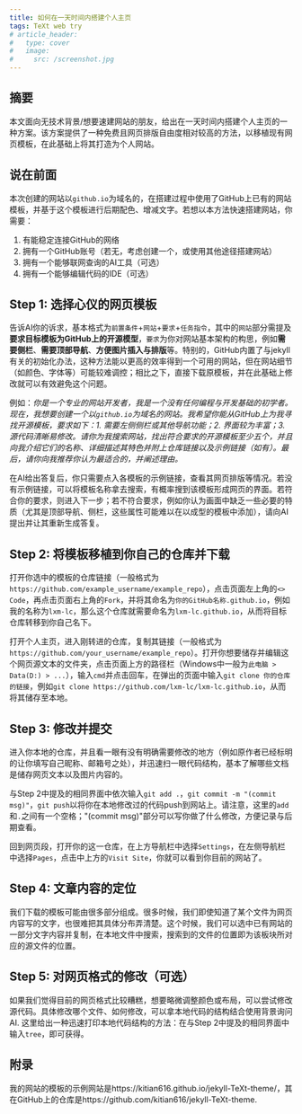 ```yaml
---
title: 如何在一天时间内搭建个人主页
tags: TeXt web try
# article_header:
#   type: cover
#   image:
#     src: /screenshot.jpg
---
```


## 摘要

本文面向无技术背景/想要速建网站的朋友，给出在一天时间内搭建个人主页的一种方案。该方案提供了一种免费且网页排版自由度相对较高的方法，以移植现有网页模板，在此基础上将其打造为个人网站。


## 说在前面

本次创建的网站以`github.io`为域名的，在搭建过程中使用了GitHub上已有的网站模板，并基于这个模板进行后期配色、增减文字。若想以本方法快速搭建网站，你需要：
1. 有能稳定连接GitHub的网络
2. 拥有一个GitHub账号（若无，考虑创建一个，或使用其他途径搭建网站）
3. 拥有一个能够联网查询的AI工具（可选）
4. 拥有一个能够编辑代码的IDE（可选）


## Step 1: 选择心仪的网页模板

告诉AI你的诉求，基本格式为`前置条件`+`网站`+`要求`+`任务指令`，其中的`网站`部分需提及**要求目标模板为GitHub上的开源模型**，`要求`为你对网站基本架构的构思，例如**需要侧栏**、**需要顶部导航**、**方便图片插入与排版**等。特别的，GitHub内置了与jekyll有关的初始化办法，这种方法能以更高的效率得到一个可用的网站，但在网站细节（如颜色、字体等）可能较难调控；相比之下，直接下载原模板，并在此基础上修改就可以有效避免这个问题。

例如：*你是一个专业的网站开发者，我是一个没有任何编程与开发基础的初学者。现在，我想要创建一个以`github.io`为域名的网站。我希望你能从GitHub上为我寻找开源模板，要求如下：1. 需要左侧侧栏或其他导航功能；2. 界面较为丰富；3. 源代码清晰易修改。请你为我搜索网站，找出符合要求的开源模板至少五个，并且向我介绍它们的名称、详细描述其特色并附上仓库链接以及示例链接（如有）。最后，请你向我推荐你认为最适合的，并阐述理由。*

在AI给出答复后，你只需要点入各模板的示例链接，查看其网页排版等情况。若没有示例链接，可以将模板名称拿去搜索，有概率搜到该模板形成网页的界面。若符合你的要求，则进入下一步；若不符合要求，例如你认为画面中缺乏一些必要的特质（尤其是顶部导航、侧栏，这些属性可能难以在以成型的模板中添加），请向AI提出并让其重新生成答复。


## Step 2: 将模板移植到你自己的仓库并下载

打开你选中的模板的仓库链接（一般格式为`https://github.com/example_username/example_repo`），点击页面左上角的`<> Code`，再点击页面右上角的`Fork`，并将其命名为`你的GitHub名称.github.io`，例如我的名称为`lxm-lc`，那么这个仓库就需要命名为`lxm-lc.github.io`，从而将目标仓库转移到你自己名下。

打开个人主页，进入刚转进的仓库，复制其链接（一般格式为`https://github.com/your_username/example_repo`）。打开你想要储存并编辑这个网页源文本的文件夹，点击页面上方的路径栏（Windows中一般为`此电脑 > Data(D:) > ...`），输入`cmd`并点击回车，在弹出的页面中输入`git clone 你的仓库的链接`，例如`git clone https://github.com/lxm-lc/lxm-lc.github.io`，从而将其储存至本地。


## Step 3: 修改并提交

进入你本地的仓库，并且看一眼有没有明确需要修改的地方（例如原作者已经标明的让你填写自己昵称、邮箱号之处），并迅速扫一眼代码结构，基本了解哪些文档是储存网页文本以及图片内容的。

与Step 2中提及的相同界面中依次输入`git add .`，`git commit -m "(commit msg)"`，`git push`以将你在本地修改过的代码push到网站上。请注意，这里的`add`和`.`之间有一个空格；"(commit msg)"部分可以写你做了什么修改，方便记录与后期查看。

回到网页段，打开你的这一仓库，在上方导航栏中选择`Settings`，在左侧导航栏中选择`Pages`，点击中上方的`Visit Site`，你就可以看到你目前的网站了。


## Step 4: 文章内容的定位

我们下载的模板可能由很多部分组成。很多时候，我们即使知道了某个文件为网页内容写的文字，也很难把其具体分布弄清楚。这个时候，我们可以选中已有网站的一部分文字内容并复制，在本地文件中搜索，搜索到的文件的位置即为该板块所对应的源文件的位置。


## Step 5: 对网页格式的修改（可选）

如果我们觉得目前的网页格式比较糟糕，想要略微调整颜色或布局，可以尝试修改源代码。具体修改哪个文件、如何修改，可以拿本地代码的结构结合使用背景询问AI. 这里给出一种迅速打印本地代码结构的方法：在与Step 2中提及的相同界面中输入`tree`，即可获得。


## 附录

我的网站的模板的示例网站是https://kitian616.github.io/jekyll-TeXt-theme/，其在GitHub上的仓库是https://github.com/kitian616/jekyll-TeXt-theme.
